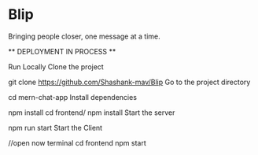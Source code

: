 # Blip
Bringing people closer, one message at a time.


** DEPLOYMENT IN PROCESS **


Run Locally
Clone the project

  git clone https://github.com/Shashank-mav/Blip
Go to the project directory

  cd mern-chat-app
Install dependencies

  npm install
  cd frontend/
  npm install
Start the server

  npm run start
Start the Client

  //open now terminal
  cd frontend
  npm start
